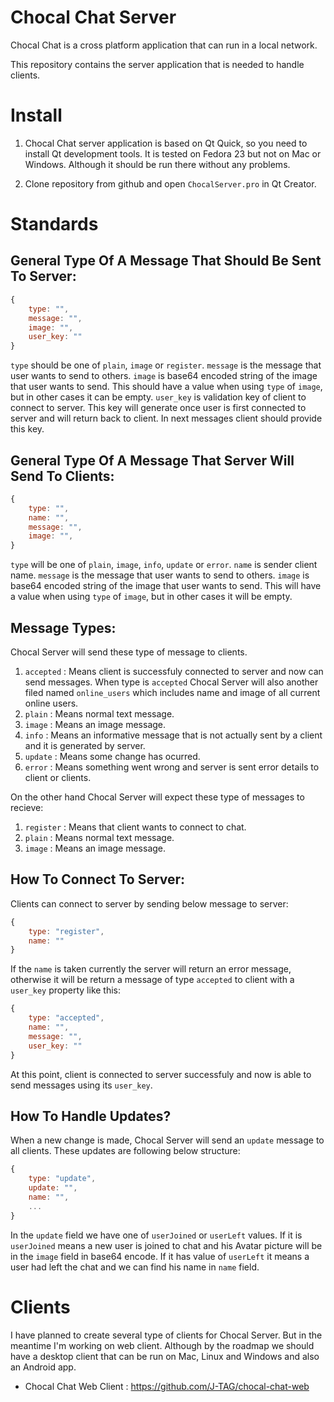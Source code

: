 # Chocal Chat Server

Chocal Chat is a cross platform application that can run in a local network.

This repository contains the server application that is needed to handle clients.

# Install

1. Chocal Chat server application is based on Qt Quick, so you need to install Qt development tools. It is tested on Fedora 23 but not on Mac or Windows. Although it should be run there without any problems.

2. Clone repository from github and open `ChocalServer.pro` in Qt Creator.

# Standards

## General Type Of A Message That Should Be Sent To Server:

```javascript
{
    type: "",
    message: "",
    image: "",
    user_key: ""
}
```

`type` should be one of `plain`, `image` or `register`.
`message` is the message that user wants to send to others.
`image` is base64 encoded string of the image that user wants to send. This should have a value when using `type` of `image`, but in other cases it can be empty.
`user_key` is validation key of client to connect to server. This key will generate once user is first connected to server and will return back to client. In next messages client should provide this key.

## General Type Of A Message That Server Will Send To Clients:

```javascript
{
    type: "",
    name: "",
    message: "",
    image: "",
}
```

`type` will be one of `plain`, `image`, `info`, `update` or `error`.
`name` is sender client name.
`message` is the message that user wants to send to others.
`image` is base64 encoded string of the image that user wants to send. This will have a value when using `type` of `image`, but in other cases it will be empty.

## Message Types:

Chocal Server will send these type of message to clients.

1. `accepted` : Means client is successfuly connected to server and now can send messages. When type is `accepted` Chocal Server will also another filed named `online_users` which includes name and image of all current online users.
2. `plain` : Means normal text message.
3. `image` : Means an image message.
4. `info` : Means an informative message that is not actually sent by a client and it is generated by server.
5. `update` : Means some change has ocurred.
6. `error` : Means something went wrong and server is sent error details to client or clients.

On the other hand Chocal Server will expect these type of messages to recieve:

1. `register` : Means that client wants to connect to chat.
2. `plain` : Means normal text message.
3. `image` : Means an image message.

## How To Connect To Server:

Clients can connect to server by sending below message to server:

```javascript
{
    type: "register",
    name: ""
}
```

If the `name` is taken currently the server will return an error message, otherwise it will be return a message of type `accepted` to client with a `user_key` property like this:

```javascript
{
    type: "accepted",
    name: "",
    message: "",
    user_key: ""
}
```

At this point, client is connected to server successfuly and now is able to send messages using its `user_key`.

## How To Handle Updates?

When a new change is made, Chocal Server will send an `update` message to all clients. These updates are following below structure:

```javascript
{
    type: "update",
    update: "",
    name: "",
    ...
}
```

In the `update` field we have one of `userJoined` or `userLeft` values. If it is `userJoined` means a new user is joined to chat and his Avatar picture will be in the `image` field in base64 encode. If it has value of `userLeft` it means a user had left the chat and we can find his name in `name` field.

# Clients

I have planned to create several type of clients for Chocal Server. But in the meantime I'm working on web client. Although by the roadmap we should have a desktop client that can be run on Mac, Linux and Windows and also an Android app.

* Chocal Chat Web Client : https://github.com/J-TAG/chocal-chat-web
